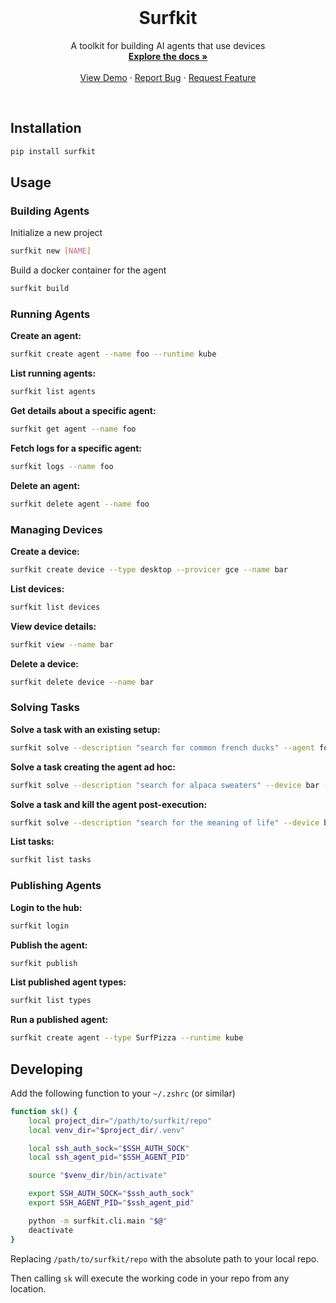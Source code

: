 <!-- PROJECT LOGO -->
<br />
<p align="center">
  <!-- <a href="https://github.com/agentsea/skillpacks">
    <img src="https://project-logo.png" alt="Logo" width="80">
  </a> -->

  <h1 align="center">Surfkit</h1>

  <p align="center">
    A toolkit for building AI agents that use devices
    <br />
    <a href="https://github.com/agentsea/surfkit"><strong>Explore the docs »</strong></a>
    <br />
    <br />
    <a href="https://github.com/agentsea/surfkit">View Demo</a>
    ·
    <a href="https://github.com/agentsea/surfkit/issues">Report Bug</a>
    ·
    <a href="https://github.com/agentsea/surfkit/issues">Request Feature</a>
  </p>
  <br>
</p>

## Installation

```sh
pip install surfkit
```

## Usage

### Building Agents

Initialize a new project

```sh
surfkit new [NAME]
```

Build a docker container for the agent

```sh
surfkit build
```

### Running Agents

**Create an agent:**

```sh
surfkit create agent --name foo --runtime kube
```

**List running agents:**

```sh
surfkit list agents
```

**Get details about a specific agent:**

```sh
surfkit get agent --name foo
```

**Fetch logs for a specific agent:**

```sh
surfkit logs --name foo
```

**Delete an agent:**

```sh
surfkit delete agent --name foo
```

### Managing Devices

**Create a device:**

```sh
surfkit create device --type desktop --provicer gce --name bar
```

**List devices:**

```sh
surfkit list devices
```

**View device details:**

```sh
surfkit view --name bar
```

**Delete a device:**

```sh
surfkit delete device --name bar
```

### Solving Tasks

**Solve a task with an existing setup:**

```sh
surfkit solve --description "search for common french ducks" --agent foo --device bar
```

**Solve a task creating the agent ad hoc:**

```sh
surfkit solve --description "search for alpaca sweaters" --device bar --agent-file ./agent.yaml
```

**Solve a task and kill the agent post-execution:**

```sh
surfkit solve --description "search for the meaning of life" --device bar --agent-file ./agent.yaml --kill
```

**List tasks:**

```sh
surfkit list tasks
```

### Publishing Agents

**Login to the hub:**

```sh
surfkit login
```

**Publish the agent:**

```sh
surfkit publish
```

**List published agent types:**

```sh
surfkit list types
```

**Run a published agent:**

```sh
surfkit create agent --type SurfPizza --runtime kube
```

## Developing

Add the following function to your `~/.zshrc` (or similar)

```sh
function sk() {
    local project_dir="/path/to/surfkit/repo"
    local venv_dir="$project_dir/.venv"

    local ssh_auth_sock="$SSH_AUTH_SOCK"
    local ssh_agent_pid="$SSH_AGENT_PID"

    source "$venv_dir/bin/activate"

    export SSH_AUTH_SOCK="$ssh_auth_sock"
    export SSH_AGENT_PID="$ssh_agent_pid"

    python -m surfkit.cli.main "$@"
    deactivate
}
```

Replacing `/path/to/surfkit/repo` with the absolute path to your local repo.

Then calling `sk` will execute the working code in your repo from any location.
